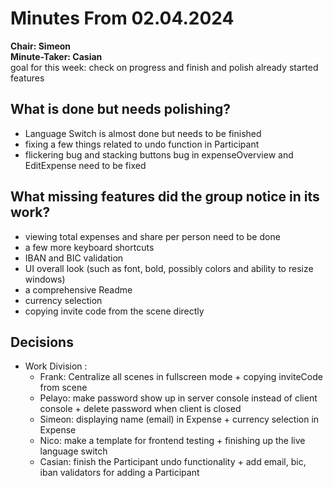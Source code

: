 # Minutes From 02.04.2024
**Chair: Simeon**\
**Minute-Taker: Casian**\
goal for this week: check on progress and finish and polish already started features
## What is done but needs polishing?
- Language Switch is almost done but needs to be finished 
- fixing a few things related to undo function in Participant
- flickering bug and stacking buttons bug in expenseOverview and EditExpense need to be fixed
## What missing features did the group notice in its work?
- viewing total expenses and share per person need to be done
- a few more keyboard shortcuts
- IBAN and BIC validation
- UI overall look (such as font, bold, possibly colors and ability to resize windows)
- a comprehensive Readme
- currency selection 
- copying invite code from the scene directly
## Decisions
- Work Division :
	- Frank: Centralize all scenes in fullscreen mode + copying inviteCode from scene 
    - Pelayo: make password show up in server console instead of client console + delete password when client is closed
	- Simeon: displaying name (email) in Expense + currency selection in Expense
    - Nico: make a template for frontend testing + finishing up the live language switch 
    - Casian: finish the Participant undo functionality + add email, bic, iban validators for adding a Participant